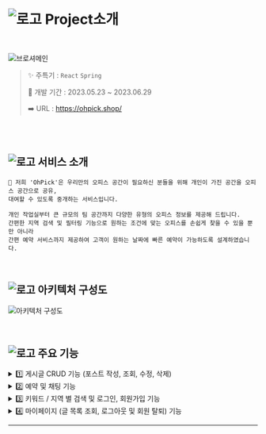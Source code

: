 # ![로고](https://github.com/ShareOffice-11/OHPickOfficial/assets/83201893/064c9d75-fbd9-40b2-867c-a31359cfc231) Project소개
<br>

![브로셔메인](https://github.com/ShareOffice-11/OHPickOfficial/assets/83201893/431fe537-fb2b-4583-85d9-7b7ce990d0fd)


> ✨ 주특기 : `React` `Spring` <br>
>
> 🚩 개발 기간 : 2023.05.23 ~ 2023.06.29 <br>
>
> ➡️ URL : https://ohpick.shop/

<br>

<br>

## ![로고](https://github.com/ShareOffice-11/OHPickOfficial/assets/83201893/064c9d75-fbd9-40b2-867c-a31359cfc231) 서비스 소개 <br>


    📢 저희 'OhPick'은 우리만의 오피스 공간이 필요하신 분들을 위해 개인이 가진 공간을 오피스 공간으로 공유, 
    대여할 수 있도록 중개하는 서비스입니다.
    
    개인 작업실부터 큰 규모의 팀 공간까지 다양한 유형의 오피스 정보를 제공해 드립니다. 
    간편한 지역 검색 및 필터링 기능으로 원하는 조건에 맞는 오피스를 손쉽게 찾을 수 있을 뿐만 아니라
    간편 예약 서비스까지 제공하여 고객이 원하는 날짜에 빠른 예약이 가능하도록 설계하였습니다.





<br>

## ![로고](https://github.com/ShareOffice-11/OHPickOfficial/assets/83201893/064c9d75-fbd9-40b2-867c-a31359cfc231) 아키텍처 구성도 <br>

![아키텍처 구성도](https://github.com/ShareOffice-11/OHPickOfficial/assets/83201893/13250ebe-c18e-4b8e-a9bd-30b91f8f2eab)




<br>

## ![로고](https://github.com/ShareOffice-11/OHPickOfficial/assets/83201893/064c9d75-fbd9-40b2-867c-a31359cfc231) 주요 기능 <br>


<details>
  <summary> 1️⃣ 게시글 CRUD 기능 (포스트 작성, 조회, 수정, 삭제) </summary>
  
</details>
<details>
  <summary> 2️⃣ 예약 및 채팅 기능 </summary>
  
</details>
<details>
  <summary> 3️⃣ 키워드 / 지역 별 검색 및 로그인, 회원가입 기능 </summary>
  
</details>
<details>
  <summary> 4️⃣ 마이페이지 (글 목록 조회, 로그아웃 및 회원 탈퇴) 기능 </summary>
  
</details>


<hr />



